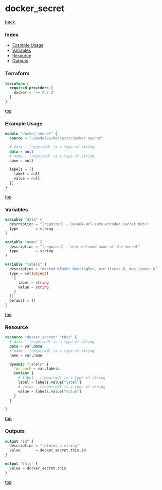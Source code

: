 # docker_secret

[back](../docker.md)

### Index

- [Example Usage](#example-usage)
- [Variables](#variables)
- [Resource](#resource)
- [Outputs](#outputs)

### Terraform

```terraform
terraform {
  required_providers {
    docker = ">= 2.7.2"
  }
}
```

[top](#index)

### Example Usage

```terraform
module "docker_secret" {
  source = "./modules/docker/r/docker_secret"

  # data - (required) is a type of string
  data = null
  # name - (required) is a type of string
  name = null

  labels = [{
    label = null
    value = null
  }]
}
```

[top](#index)

### Variables

```terraform
variable "data" {
  description = "(required) - Base64-url-safe-encoded secret data"
  type        = string
}

variable "name" {
  description = "(required) - User-defined name of the secret"
  type        = string
}

variable "labels" {
  description = "nested block: NestingSet, min items: 0, max items: 0"
  type = set(object(
    {
      label = string
      value = string
    }
  ))
  default = []
}
```

[top](#index)

### Resource

```terraform
resource "docker_secret" "this" {
  # data - (required) is a type of string
  data = var.data
  # name - (required) is a type of string
  name = var.name

  dynamic "labels" {
    for_each = var.labels
    content {
      # label - (required) is a type of string
      label = labels.value["label"]
      # value - (required) is a type of string
      value = labels.value["value"]
    }
  }

}
```

[top](#index)

### Outputs

```terraform
output "id" {
  description = "returns a string"
  value       = docker_secret.this.id
}

output "this" {
  value = docker_secret.this
}
```

[top](#index)